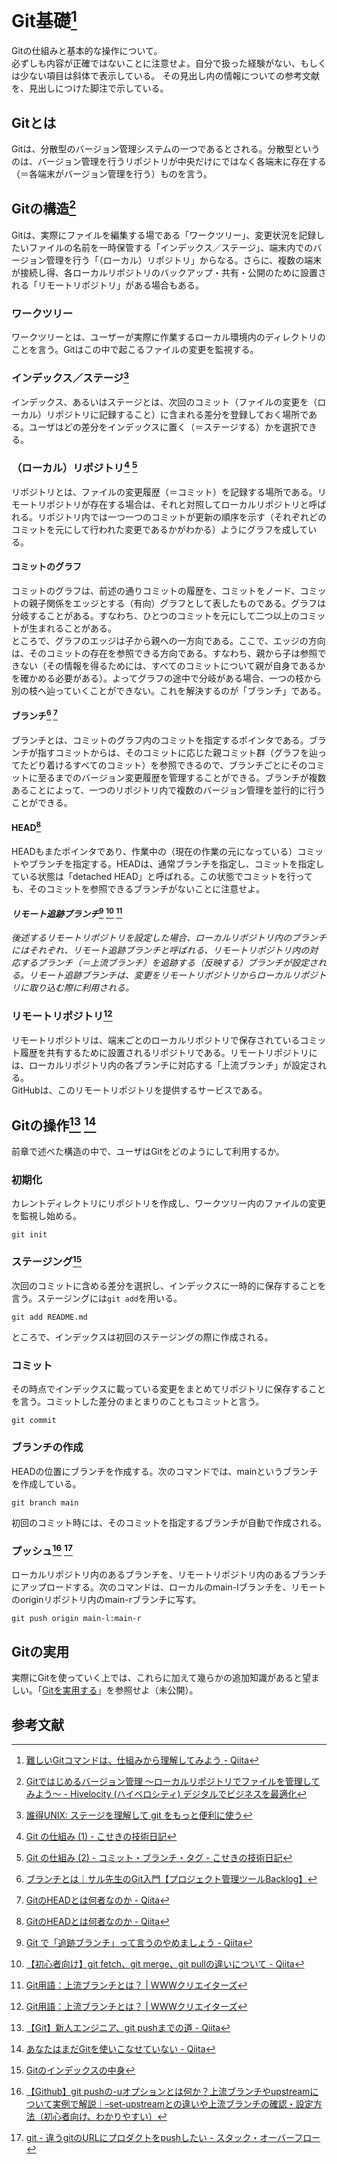 <!-- TODO:
* 斜体部分の確証／訂正
* コメントアウトした疑問の解消
* 用語の統一：保存、保管、記録など

対象がブランチでなくともよい、という記述を除外するとわかりやすくなる？
 -->

# Git基礎[^0]
Gitの仕組みと基本的な操作について。  
必ずしも内容が正確ではないことに注意せよ。自分で扱った経験がない、もしくは少ない項目は斜体で表示している。
その見出し内の情報についての参考文献を、見出しにつけた脚注で示している。


## Gitとは
Gitは、分散型のバージョン管理システムの一つであるとされる。分散型というのは、バージョン管理を行うリポジトリが中央だけにではなく各端末に存在する（＝各端末がバージョン管理を行う）ものを言う。


## Gitの構造[^0-2]
Gitは、実際にファイルを編集する場である「ワークツリー」、変更状況を記録したいファイルの名前を一時保管する「インデックス／ステージ」、端末内でのバージョン管理を行う「（ローカル）リポジトリ」からなる。さらに、複数の端末が接続し得、各ローカルリポジトリのバックアップ・共有・公開のために設置される「リモートリポジトリ」がある場合もある。

### ワークツリー
ワークツリーとは、ユーザーが実際に作業するローカル環境内のディレクトリのことを言う。Gitはこの中で起こるファイルの変更を監視する。

### インデックス／ステージ[^1]
インデックス、あるいはステージとは、次回のコミット（ファイルの変更を（ローカル）リポジトリに記録すること）に含まれる差分を登録しておく場所である。ユーザはどの差分をインデックスに置く（＝ステージする）かを選択できる。

### （ローカル）リポジトリ[^2] [^3]
リポジトリとは、ファイルの変更履歴（＝コミット）を記録する場所である。リモートリポジトリが存在する場合は、それと対照してローカルリポジトリと呼ばれる。リポジトリ内では一つ一つのコミットが更新の順序を示す（それぞれどのコミットを元にして行われた変更であるかがわかる）ようにグラフを成している。

#### コミットのグラフ
コミットのグラフは、前述の通りコミットの履歴を、コミットをノード、コミットの親子関係をエッジとする（有向）グラフとして表したものである。グラフは分岐することがある。すなわち、ひとつのコミットを元にして二つ以上のコミットが生まれることがある。  
ところで、グラフのエッジは子から親への一方向である。ここで、エッジの方向は、そのコミットの存在を参照できる方向である。すなわち、親から子は参照できない（その情報を得るためには、すべてのコミットについて親が自身であるかを確かめる必要がある）。よってグラフの途中で分岐がある場合、一つの枝から別の枝へ辿っていくことができない。これを解決するのが「ブランチ」である。

<!-- これを解決する以外の目的にも使えることを書いているのがややこしい？ -->

#### ブランチ[^3-2] [^4]
ブランチとは、コミットのグラフ内のコミットを指定するポインタである。ブランチが指すコミットからは、そのコミットに応じた親コミット群（グラフを辿ってたどり着けるすべてのコミット）を参照できるので、ブランチごとにそのコミットに至るまでのバージョン変更履歴を管理することができる。ブランチが複数あることによって、一つのリポジトリ内で複数のバージョン管理を並行的に行うことができる。

#### HEAD[^4]
HEADもまたポインタであり、作業中の（現在の作業の元になっている）コミットやブランチを指定する。HEADは、通常ブランチを指定し、コミットを指定している状態は「detached HEAD」と呼ばれる。この状態でコミットを行っても、そのコミットを参照できるブランチがないことに注意せよ。

#### *リモート追跡ブランチ*[^5] [^6] [^7]
*後述するリモートリポジトリを設定した場合、ローカルリポジトリ内のブランチにはそれぞれ、リモート追跡ブランチと呼ばれる、リモートリポジトリ内の対応するブランチ（＝上流ブランチ）を追跡する（反映する）ブランチが設定される。リモート追跡ブランチは、変更をリモートリポジトリからローカルリポジトリに取り込む際に利用される。*

<!-- リモート追跡ブランチの親はいる？ -->

### リモートリポジトリ[^7]
リモートリポジトリは、端末ごとのローカルリポジトリで保存されているコミット履歴を共有するために設置されるリポジトリである。リモートリポジトリには、ローカルリポジトリ内の各ブランチに対応する「上流ブランチ」が設定される。  
GitHubは、このリモートリポジトリを提供するサービスである。


## Gitの操作[^8] [^9]
前章で述べた構造の中で、ユーザはGitをどのようにして利用するか。

### 初期化
カレントディレクトリにリポジトリを作成し、ワークツリー内のファイルの変更を監視し始める。
```
git init
```

### ステージング[^10]
次回のコミットに含める差分を選択し、インデックスに一時的に保存することを言う。ステージングには`git add`を用いる。
```
git add README.md
```
ところで、インデックスは初回のステージングの際に作成される。

### コミット
その時点でインデックスに載っている変更をまとめてリポジトリに保存することを言う。コミットした差分のまとまりのこともコミットと言う。
```
git commit
```

### ブランチの作成
HEADの位置にブランチを作成する。次のコマンドでは、mainというブランチを作成している。
```
git branch main
```
初回のコミット時には、そのコミットを指定するブランチが自動で作成される。

### プッシュ[^11] [^12]
ローカルリポジトリ内のあるブランチを、リモートリポジトリ内のあるブランチにアップロードする。次のコマンドは、ローカルのmain-lブランチを、リモートのoriginリポジトリ内のmain-rブランチに写す。
```
git push origin main-l:main-r
```

<!-- ブランチ以外をブランチ以外にプッシュすることはできるか？ -->


## Gitの実用
実際にGitを使っていく上では、これらに加えて幾らかの追加知識があると望ましい。「[Gitを実用する](./utilise-git.md)」を参照せよ（未公開）。


## 参考文献
[^0]: [難しいGitコマンドは、仕組みから理解してみよう - Qiita](https://qiita.com/_ha1f/items/2dca1047c57d4f0bd465)  
[^0-2]: [Gitではじめるバージョン管理 〜ローカルリポジトリでファイルを管理してみよう〜 - Hivelocity (ハイベロシティ) デジタルでビジネスを最適化](https://prograshi.com/general/git/create-a-new-repository-on-the-command-line/)  
[^1]: [誰得UNIX: ステージを理解して git をもっと便利に使う](http://daretoku-unix.blogspot.com/2009/08/git.html)  
[^2]: [Git の仕組み (1) - こせきの技術日記](https://koseki.hatenablog.com/entry/2014/04/22/inside-git-1)  
[^3]: [Git の仕組み (2) - コミット・ブランチ・タグ - こせきの技術日記](https://koseki.hatenablog.com/entry/2014/06/11/inside-git-2)  
[^3-2]: [ブランチとは｜サル先生のGit入門【プロジェクト管理ツールBacklog】](https://backlog.com/ja/git-tutorial/stepup/01/)  
[^4]: [GitのHEADとは何者なのか - Qiita](https://qiita.com/ymzkjpx/items/00ff664da60c37458aaa)  
[^5]: [Git で「追跡ブランチ」って言うのやめましょう - Qiita](https://qiita.com/uasi/items/69368c17c79e99aaddbf)  
[^6]: [【初心者向け】git fetch、git merge、git pullの違いについて - Qiita](https://qiita.com/wann/items/688bc17460a457104d7d)  
[^7]: [Git用語：上流ブランチとは？ | WWWクリエイターズ](https://www-creators.com/archives/4931)  
[^8]: [【Git】新人エンジニア、git pushまでの道 - Qiita](https://qiita.com/yukibe/items/9ef9d54f2e7d53cfb51c)  
[^9]: [あなたはまだGitを使いこなせていない - Qiita](https://qiita.com/hitochan/items/32f43181a3e7db342188)  
[^10]: [Gitのインデックスの中身](https://zenn.dev/kaityo256/articles/inside_the_index)  
[^11]: [【Github】git pushの-uオプションとは何か？上流ブランチやupstreamについて実例で解説｜–set-upstreamとの違いや上流ブランチの確認・設定方法（初心者向け、わかりやすい）](https://prograshi.com/general/git/git-push-u-upstream/)  
[^12]: [git - 違うgitのURLにプロダクトをpushしたい - スタック・オーバーフロー](https://ja.stackoverflow.com/questions/42216/%E9%81%95%E3%81%86git%E3%81%AEurl%E3%81%AB%E3%83%97%E3%83%AD%E3%83%80%E3%82%AF%E3%83%88%E3%82%92push%E3%81%97%E3%81%9F%E3%81%84)  
